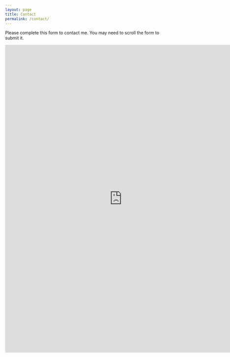 ```yaml
---
layout: page
title: Contact
permalink: /contact/
---
```


Please complete this form to contact me. You may need to scroll the form to submit it.

<iframe src="https://docs.google.com/forms/d/e/1FAIpQLSfon5TfI6Ziy2pvAYhsP24Fc8nGACP1whptOtc5fJOtnZFBCQ/viewform?embedded=true" width="760" height="1000" frameborder="0" marginheight="0" marginwidth="0">Loading...</iframe>
